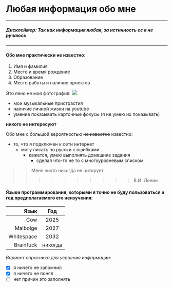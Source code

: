 # Любая информация обо мне

---
##### _Дисклеймер:_ _Так как информация любая, за истинность ее я не ручаюсь_

---

#### Обо мне практически не известно:
1. Имя и фамилия
2. Место и время рождение
3. Образование
4. Место работы и наличие проектов

Это явно не моя фотография:
![](https://avatars.mds.yandex.net/get-kinopoisk-post-img/1362954/fb0281b9deb751bb29db80241bb692dd/960)

- мои музыкальные пристрастия
- наличие личной жизни на youtube
- умение показывать карточные фокусы (я не умею их показывать)
  
**никого не интересуют**

Обо мне с большой вероятностью ~~не известно~~ известно:
- то, что я подключен к сети интернет
  - могу писать по русски с ошибками
    - кажется, умею выполнять домашние задания
      - сделал что-то не то с многоуровневым списком

>> Меня никто никогда не цитирует
>>>>>>>>>> В.И. Ленин 

#### Языки программирования, которыми я точно не буду пользоваться и год предполагаемого его неизучения:

| Язык | Год |
| -----:|:------:|
| Cow | 2025 |
| Malbolge |2027 |
| Whitespace | 2032 |
| Brainfuck | никогда |

*Вариант опросника для усвоения информации:*

- [X]  я ничего не запомнил
- [X]  я ничего не понял
- [ ]  нет причин это заполнять
